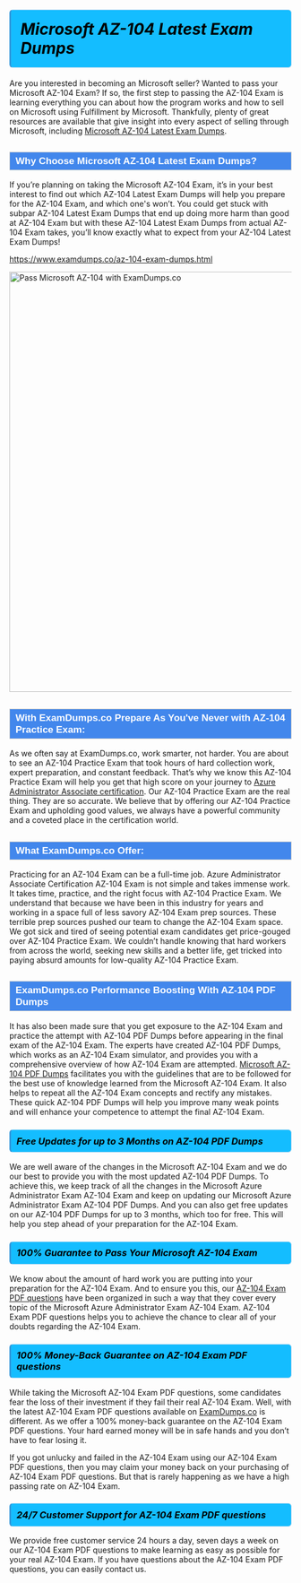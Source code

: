 <h1>                <strong><span style="display: block; color: #000000; background: #14BDFF; border: 0.5px solid #AED6F1; border-left: 3px solid #3498DB; padding: .6em; border-radius: 6px;">                     <em>Microsoft AZ-104 <span class="exam_variation">Latest Exam Dumps</span> </em>                </span></strong>            </h1>                        <p>Are you interested in becoming an Microsoft seller? Wanted to pass your Microsoft AZ-104 Exam? If so, the first step to passing the AZ-104 Exam is             learning everything you can about how the program works and how to sell on Microsoft using Fulfillment by Microsoft. Thankfully, plenty of great resources             are available that give insight into every aspect of selling through Microsoft, including <a href="https://www.examdumps.co/az-104-exam-dumps.html">Microsoft AZ-104 <span class="exam_variation">Latest Exam Dumps</span></a>.</p>                        <h2 style="background: #4287ec; border: 1px solid #cccccc; padding: 5px 10px;">                <span style="color: #ffffff;">                    <span style="font-size: 11pt;">                        <span style="line-height: normal;">                            <span style="font-family: Calibri,sans-serif;">                                <strong>                                    <span style="font-size: 13.0pt;">Why Choose Microsoft AZ-104 <span class="exam_variation">Latest Exam Dumps</span>?</span>                                </strong>                            </span>                        </span>                    </span>                </span>            </h2>                        <p>If you’re planning on taking the Microsoft AZ-104 Exam, it’s in your best interest to find out which AZ-104 <span class="exam_variation">Latest Exam Dumps</span> will help you prepare for the AZ-104 Exam,             and which one's won’t. You could get stuck with subpar AZ-104 <span class="exam_variation">Latest Exam Dumps</span> that end up doing more harm than good at AZ-104 Exam but with these AZ-104 <span class="exam_variation">Latest Exam Dumps</span>             from actual AZ-104 Exam takes, you’ll know exactly what to expect from your AZ-104 <span class="exam_variation">Latest Exam Dumps</span>!</p>                                    <p><a href="https://www.examdumps.co/az-104-exam-dumps.html">https://www.examdumps.co/az-104-exam-dumps.html</a></p>                        <p><a href="https://www.examdumps.co/"><img src="https://www.examdumps.co//images/banners/big-sale-20-percent-discount-offer-examdumps.jpg" class="postImage" alt="Pass Microsoft AZ-104 with ExamDumps.co" width="750"></a></p>                                        <h2 style="background: #4287ec; border: 1px solid #cccccc; padding: 5px 10px;">                <span style="color: #ffffff;">                    <span style="font-size: 11pt;">                        <span style="line-height: normal;">                            <span style="font-family: Calibri,sans-serif;">                                <strong>                                    <span style="font-size: 13.0pt;">With ExamDumps.co Prepare As You've Never with AZ-104 <span class="exam_variation2">Practice Exam</span>:</span>                                </strong>                            </span>                        </span>                    </span>                </span>            </h2>                        <p>As we often say at ExamDumps.co, work smarter, not harder. You are about to see an AZ-104 <span class="exam_variation2">Practice Exam</span> that took hours of hard collection work,             expert preparation, and constant feedback. That’s why we know this AZ-104 <span class="exam_variation2">Practice Exam</span> will help you get that high score on your journey to             <a href="https://www.examdumps.co/azure-administrator-associate-exam-dumps.html">Azure Administrator Associate certification</a>. Our AZ-104 <span class="exam_variation2">Practice Exam</span> are the real thing. They are so accurate. We believe that by offering             our AZ-104 <span class="exam_variation2">Practice Exam</span> and upholding good values, we always have a powerful community and a coveted place in the certification world.</p>                        <h2 style="background: #4287ec; border: 1px solid #cccccc; padding: 5px 10px;">                <span style="color: #ffffff;">                    <span style="font-size: 11pt;">                        <span style="line-height: normal;">                            <span style="font-family: Calibri,sans-serif;">                                <strong>                                    <span style="font-size: 13.0pt;">What ExamDumps.co Offer:</span>                                </strong>                            </span>                        </span>                    </span>                </span>            </h2>                        <p>Practicing for an AZ-104 Exam can be a full-time job. Azure Administrator Associate Certification AZ-104 Exam is not simple and takes immense work.             It takes time, practice, and the right focus with AZ-104 <span class="exam_variation2">Practice Exam</span>. We understand that because we have been in this industry for years and working in a             space full of less savory AZ-104 Exam prep sources. These terrible prep sources pushed our team to change the AZ-104 Exam space. We got sick and             tired of seeing potential exam candidates get price-gouged over AZ-104 <span class="exam_variation2">Practice Exam</span>. We couldn’t handle knowing that hard workers from across the world,             seeking new skills and a better life, get tricked into paying absurd amounts for low-quality AZ-104 <span class="exam_variation2">Practice Exam</span>.</p>                        <h2 style="background: #4287ec; border: 1px solid #cccccc; padding: 5px 10px;">                <span style="color: #ffffff;">                    <span style="font-size: 11pt;">                        <span style="line-height: normal;">                            <span style="font-family: Calibri,sans-serif;">                                <strong>                                    <span style="font-size: 13.0pt;">ExamDumps.co Performance Boosting With AZ-104 <span class="exam_variation3">PDF Dumps</span></span>                                </strong>                            </span>                        </span>                    </span>                </span>            </h2>                        <p>It has also been made sure that you get exposure to the AZ-104 Exam and practice the attempt with AZ-104 <span class="exam_variation3">PDF Dumps</span> before appearing in             the final exam of the AZ-104 Exam. The experts have created AZ-104 <span class="exam_variation3">PDF Dumps</span>, which works as an AZ-104 Exam simulator, and provides you with             a comprehensive overview of how AZ-104 Exam are attempted. <a href="https://www.examdumps.co/microsoft-exam-dumps.html">Microsoft AZ-104 <span class="exam_variation3">PDF Dumps</span></a> facilitates you with the guidelines that are to be followed             for the best use of knowledge learned from the Microsoft AZ-104 Exam. It also helps to repeat all the AZ-104 Exam concepts and rectify any mistakes.             These quick AZ-104 <span class="exam_variation3">PDF Dumps</span> will help you improve many weak points and will enhance your competence to attempt the final AZ-104 Exam.</p>                        <h3>                <strong>                    <span style="display: block; color: #000000; background: #14BDFF; border: 0.5px solid #AED6F1; border-left: 3px solid #3498DB; padding: .6em; border-radius: 6px;">                        <em>Free Updates for up to 3 Months on AZ-104 <span class="exam_variation3">PDF Dumps</span></em>                    </span>                </strong>            </h3>                        <p>We are well aware of the changes in the Microsoft AZ-104 Exam and we do our best to provide you with the most updated AZ-104 <span class="exam_variation3">PDF Dumps</span>.             To achieve this, we keep track of all the changes in the Microsoft Azure Administrator Exam AZ-104 Exam and keep on updating our             Microsoft Azure Administrator Exam AZ-104 <span class="exam_variation3">PDF Dumps</span>. And you can also get free updates on our AZ-104 <span class="exam_variation3">PDF Dumps</span> for up to 3 months,             which too for free. This will help you step ahead of your preparation for the AZ-104 Exam.</p>                        <h3>                <strong>                    <span style="display: block; color: #000000; background: #14BDFF; border: 0.5px solid #AED6F1; border-left: 3px solid #3498DB; padding: .6em; border-radius: 6px;">                        <em>100% Guarantee to Pass Your Microsoft AZ-104 Exam</em>                    </span>                </strong>            </h3>                        <p>We know about the amount of hard work you are putting into your preparation for the AZ-104 Exam. And to ensure you this, our <a href="https://www.examdumps.co/az-104-exam-dumps.html">AZ-104 <span class="exam_variation4">Exam PDF questions</span></a>             have been organized in such a way that they cover every topic of the Microsoft Azure Administrator Exam AZ-104 Exam. AZ-104 <span class="exam_variation4">Exam PDF questions</span>             helps you to achieve the chance to clear all of your doubts regarding the AZ-104 Exam.</p>                        <h3>                <strong>                    <span style="display: block; color: #000000; background: #14BDFF; border: 0.5px solid #AED6F1; border-left: 3px solid #3498DB; padding: .6em; border-radius: 6px;">                        <em>100% Money-Back Guarantee on AZ-104 <span class="exam_variation4">Exam PDF questions</span> </em>                    </span>                </strong>            </h3>                        <p>While taking the Microsoft AZ-104 <span class="exam_variation4">Exam PDF questions</span>, some candidates fear the loss of their investment if they fail their real AZ-104 Exam. Well, with the latest             AZ-104 <span class="exam_variation4">Exam PDF questions</span> available on <a href="https://www.examdumps.co/azure-administrator-associate-exam-dumps.html">ExamDumps.co</a> is different. As we offer a 100% money-back guarantee on the AZ-104 <span class="exam_variation4">Exam PDF questions</span>. Your hard earned money will be             in safe hands and you don’t have to fear losing it.</p>                        <p>If you got unlucky and failed in the AZ-104 Exam using our AZ-104 <span class="exam_variation4">Exam PDF questions</span>, then you may claim your money back on your purchasing of AZ-104 <span class="exam_variation4">Exam PDF questions</span>.             But that is rarely happening as we have a high passing rate on AZ-104 Exam.</p>                        <h3>                <strong>                    <span style="display: block; color: #000000; background: #14BDFF; border: 0.5px solid #AED6F1; border-left: 3px solid #3498DB; padding: .6em; border-radius: 6px;">                        <em>24/7 Customer Support for AZ-104 <span class="exam_variation4">Exam PDF questions</span></em>                    </span>                </strong>            </h3>                        <p>We provide free customer service 24 hours a day, seven days a week on our AZ-104 <span class="exam_variation4">Exam PDF questions</span> to make learning as easy as possible for your             real AZ-104 Exam. If you have questions about the AZ-104 <span class="exam_variation4">Exam PDF questions</span>, you can easily contact us.</p>                    
